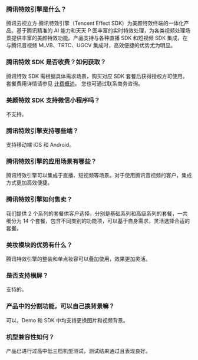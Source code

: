 [](id:q1)
### 腾讯特效引擎是什么？
腾讯云视立方·腾讯特效引擎（Tencent Effect SDK）为美颜特效终端的一体化产品。基于腾讯精准的 AI 能力和天天 P 图丰富的实时特效处理，为各类视频处理场景提供丰富的美颜特效功能。产品支持与各种直播 SDK 和短视频 SDK 集成，在与腾讯音视频 MLVB、TRTC、UGCV 集成时，高效便捷的优势尤为明显。

[](id:q2)
### 腾讯特效 SDK 是否收费？如何获取？
腾讯特效 SDK 需根据具体需求场景，购买对应 SDK 套餐后获得授权方可使用。套餐费用详情请参见 [计费概述](https://cloud.tencent.com/document/product/616/36807)。 您也可通过联系商务咨询。

[](id:q3)
### 美颜特效 SDK 支持微信小程序吗？
不支持。

[](id:q4)
### 腾讯特效引擎支持哪些端？
支持移动端 iOS 和 Android。

[](id:q5)
### 腾讯特效引擎的应用场景有哪些？
腾讯特效引擎可以集成于直播、短视频等场景。对于使用腾讯音视频的客户，集成方式更加高效便捷。

[](id:q6)
### 腾讯特效引擎如何售卖？
我们提供 2 个系列的套餐供客户选择，分别是基础系列和高级系列的套餐，一共细分为 14 个套餐，包含不同类别的功能项，可以基于自身需求，灵活选择合适的套餐。

[](id:q7)
### 美妆模块的优势有什么？
腾讯特效引擎的整装和单点妆容可以叠加使用，效果更加灵活。

[](id:q8)
### 是否支持横屏？
支持的。

[](id:q9)
### 产品中的分割功能，可以自己换背景嘛？
可以，Demo 和 SDK 中均支持更换图片和视频背景。

[](id:q10)
### 机型兼容性如何？
产品已进行过高中低三档机型测试，测试结果通过且表现良好。




